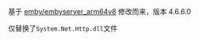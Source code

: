 基于 [emby/embyserver_arm64v8](https://hub.docker.com/r/emby/embyserver_arm64v8) 修改而来，版本 4.6.6.0

仅替换了`System.Net.Http.dll`文件
